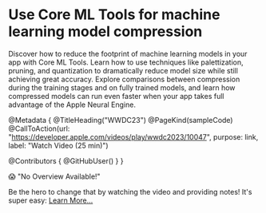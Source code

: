 # Use Core ML Tools for machine learning model compression

Discover how to reduce the footprint of machine learning models in your app with Core ML Tools. Learn how to use techniques like palettization, pruning, and quantization to dramatically reduce model size while still achieving great accuracy. Explore comparisons between compression during the training stages and on fully trained models, and learn how compressed models can run even faster when your app takes full advantage of the Apple Neural Engine.

@Metadata {
   @TitleHeading("WWDC23")
   @PageKind(sampleCode)
   @CallToAction(url: "https://developer.apple.com/videos/play/wwdc2023/10047", purpose: link, label: "Watch Video (25 min)")

   @Contributors {
      @GitHubUser(<replace this with your GitHub handle>)
   }
}

😱 "No Overview Available!"

Be the hero to change that by watching the video and providing notes! It's super easy:
 [Learn More…](https://wwdcnotes.com/documentation/wwdcnotes/contributing)
